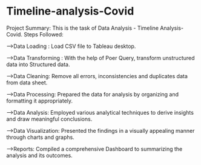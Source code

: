 # Timeline-analysis-Covid
Project Summary: This is the task of Data Analysis - Timeline Analysis-Covid. 
Steps Followed:

-->Data Loading : Load CSV file to Tableau desktop.

-->Data Transforming : With the help of Poer Query, transform unstructured data into Structured data.

-->Data Cleaning: Remove all errors, inconsistencies and duplicates data from data sheet.

-->Data Processing: Prepared the data for analysis by organizing and formatting it appropriately.

-->Data Analysis: Employed various analytical techniques to derive insights and draw meaningful conclusions.

-->Data Visualization: Presented the findings in a visually appealing manner through charts and graphs.

-->Reports: Compiled a comprehensive Dashboard to summarizing the analysis and its outcomes.
